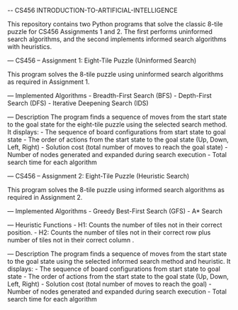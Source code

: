 -- CS456 INTRODUCTION-TO-ARTIFICIAL-INTELLIGENCE

This repository contains two Python programs that solve the classic 8-tile puzzle for CS456 Assignments 1 and 2.
The first performs uninformed search algorithms, and the second implements informed search algorithms with heuristics.

— CS456 – Assignment 1: Eight-Tile Puzzle (Uninformed Search)

This program solves the 8-tile puzzle using uninformed search algorithms as required in Assignment 1.

— Implemented Algorithms
	-	Breadth-First Search (BFS)
	-	Depth-First Search (DFS)
	-	Iterative Deepening Search (IDS)

— Description
The program finds a sequence of moves from the start state to the goal state for the eight-tile puzzle using the selected search method.
It displays:
	-	The sequence of board configurations from start state to goal state
	-	The order of actions from the start state to the goal state (Up, Down, Left, Right)
	-	Solution cost (total number of moves to reach the goal state)
	-	Number of nodes generated and expanded during search execution
	-	Total search time for each algorithm

— CS456 – Assignment 2: Eight-Tile Puzzle (Heuristic Search)

This program solves the 8-tile puzzle using informed search algorithms as required in Assignment 2.

— Implemented Algorithms
	-	Greedy Best-First Search (GFS)
	-	A* Search 

— Heuristic Functions
	-	H1: Counts the number of tiles not in their correct position.
	-	H2: Counts the number of tiles not in their correct row plus number of tiles not in their correct column .

— Description
The program finds a sequence of moves from the start state to the goal state using the selected informed search method and heuristic.
It displays:
	-	The sequence of board configurations from start state to goal state
	-	The order of actions from the start state to the goal state (Up, Down, Left, Right)
	-	Solution cost (total number of moves to reach the goal)
	-	Number of nodes generated and expanded during search execution
	-	Total search time for each algorithm

